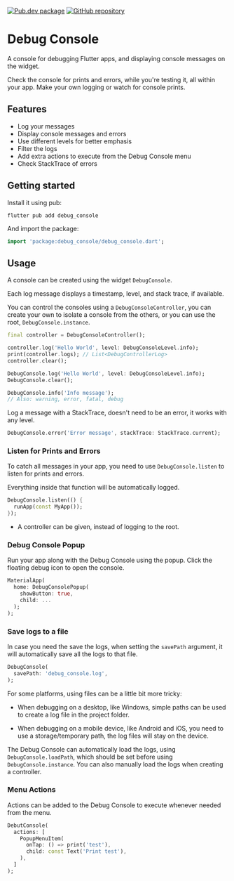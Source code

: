 [![Pub.dev package](https://img.shields.io/badge/pub.dev-debug__console-blue)](https://pub.dev/packages/debug_console)
[![GitHub repository](https://img.shields.io/badge/GitHub-DebugConsole--flutter-blue?logo=github)](https://github.com/DrafaKiller/DebugConsole-flutter)

# Debug Console

A console for debugging Flutter apps, and displaying console messages on the widget.

Check the console for prints and errors, while you're testing it, all within your app. Make your own logging or watch for console prints.

## Features

* Log your messages
* Display console messages and errors
* Use different levels for better emphasis
* Filter the logs
* Add extra actions to execute from the Debug Console menu
* Check StackTrace of errors

## Getting started

Install it using pub:
```
flutter pub add debug_console
```

And import the package:
```dart
import 'package:debug_console/debug_console.dart';
```

## Usage

A console can be created using the widget `DebugConsole`.

Each log message displays a timestamp, level, and stack trace, if available.

You can control the consoles using a `DebugConsoleController`, you can create your own to isolate a console from the others, or you can use the root, `DebugConsole.instance`.

```dart
final controller = DebugConsoleController();

controller.log('Hello World', level: DebugConsoleLevel.info);
print(controller.logs); // List<DebugControllerLog>
controller.clear();

DebugConsole.log('Hello World', level: DebugConsoleLevel.info);
DebugConsole.clear();

DebugConsole.info('Info message');
// Also: warning, error, fatal, debug
```

Log a message with a StackTrace, doesn't need to be an error, it works with any level.

```dart
DebugConsole.error('Error message', stackTrace: StackTrace.current);
```

### Listen for Prints and Errors

To catch all messages in your app, you need to use `DebugConsole.listen` to listen for prints and errors.

Everything inside that function will be automatically logged.

```dart
DebugConsole.listen(() {
  runApp(const MyApp());
});
```

* A controller can be given, instead of logging to the root.

### Debug Console Popup

Run your app along with the Debug Console using the popup. Click the floating debug icon to open the console.

```dart
MaterialApp(
  home: DebugConsolePopup(
    showButton: true,
    child: ...
  );
);
```

### Save logs to a file

In case you need the save the logs, when setting the `savePath` argument, it will automatically save all the logs to that file.

```dart
DebugConsole(
  savePath: 'debug_console.log',
);
```

For some platforms, using files can be a little bit more tricky:

* When debugging on a desktop, like Windows, simple paths can be used to create a log file in the project folder.

* When debugging on a mobile device, like Android and iOS, you need to use a storage/temporary path, the log files will stay on the device.

The Debug Console can automatically load the logs, using `DebugConsole.loadPath`, which should be set before using `DebugConsole.instance`. You can also manually load the logs when creating a controller.

### Menu Actions

Actions can be added to the Debug Console to execute whenever needed from the menu.

```dart
DebutConsole(
  actions: [
    PopupMenuItem(
      onTap: () => print('test'),
      child: const Text('Print test'),
    ),
  ]
);
```